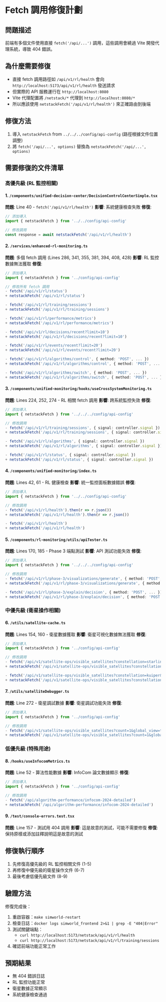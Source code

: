 # Fetch 調用修復計劃

## 問題描述
前端有多個文件使用直接 `fetch('/api/...')` 調用，這些調用會繞過 Vite 開發代理系統，導致 404 錯誤。

## 為什麼需要修復
- 直接 fetch 調用路徑如 `/api/v1/rl/health` 會向 `http://localhost:5173/api/v1/rl/health` 發送請求
- 但實際的 API 服務運行在 `http://localhost:8080`  
- Vite 代理配置將 `/netstack/*` 代理到 `http://localhost:8080/*`
- 所以應該使用 `netstackFetch('/api/v1/rl/health')` 來正確路由到後端

## 修復方法
1. 導入 `netstackFetch` from `../../../config/api-config` (路徑根據文件位置調整)
2. 將 `fetch('/api/...', options)` 替換為 `netstackFetch('/api/...', options)`

## 需要修復的文件清單

### 高優先級 (RL 監控相關)

#### 1. `/components/unified-decision-center/DecisionControlCenterSimple.tsx`
**問題**: Line 40 - `fetch('/api/v1/rl/health')`
**影響**: 系統健康檢查失敗
**修復**:
```typescript
// 添加導入
import { netstackFetch } from '../../config/api-config'

// 修改調用
const response = await netstackFetch('/api/v1/rl/health')
```

#### 2. `/services/enhanced-rl-monitoring.ts`
**問題**: 多個 fetch 調用 (Lines 286, 341, 355, 381, 394, 408, 428)
**影響**: RL 監控數據無法獲取
**修復**:
```typescript
// 添加導入
import { netstackFetch } from '../config/api-config'

// 修改所有 fetch 調用
- fetch('/api/v1/rl/status')
+ netstackFetch('/api/v1/rl/status')

- fetch('/api/v1/rl/training/sessions')
+ netstackFetch('/api/v1/rl/training/sessions')

- fetch('/api/v1/rl/performance/metrics')  
+ netstackFetch('/api/v1/rl/performance/metrics')

- fetch('/api/v1/rl/decisions/recent?limit=10')
+ netstackFetch('/api/v1/rl/decisions/recent?limit=10')

- fetch('/api/v1/rl/events/recent?limit=20')
+ netstackFetch('/api/v1/rl/events/recent?limit=20')

- fetch('/api/v1/rl/algorithms/control', { method: 'POST', ... })
+ netstackFetch('/api/v1/rl/algorithms/control', { method: 'POST', ... })

- fetch('/api/v1/rl/algorithms/switch', { method: 'POST', ... })
+ netstackFetch('/api/v1/rl/algorithms/switch', { method: 'POST', ... })
```

#### 3. `/components/unified-monitoring/hooks/useCrossSystemMonitoring.ts`
**問題**: Lines 224, 252, 274 - RL 相關 fetch 調用
**影響**: 跨系統監控失效
**修復**:
```typescript
// 添加導入
import { netstackFetch } from '../../../config/api-config'

// 修改調用
- fetch('/api/v1/rl/training/sessions', { signal: controller.signal })
+ netstackFetch('/api/v1/rl/training/sessions', { signal: controller.signal })

- fetch('/api/v1/rl/algorithms', { signal: controller.signal })
+ netstackFetch('/api/v1/rl/algorithms', { signal: controller.signal })

- fetch('/api/v1/rl/status', { signal: controller.signal })
+ netstackFetch('/api/v1/rl/status', { signal: controller.signal })
```

#### 4. `/components/unified-monitoring/index.ts`
**問題**: Lines 42, 61 - RL 健康檢查
**影響**: 統一監控面板數據錯誤
**修復**:
```typescript
// 添加導入
import { netstackFetch } from '../../config/api-config'

// 修改調用
- fetch('/api/v1/rl/health').then(r => r.json())
+ netstackFetch('/api/v1/rl/health').then(r => r.json())

- fetch('/api/v1/rl/health')
+ netstackFetch('/api/v1/rl/health')
```

#### 5. `/components/rl-monitoring/utils/apiTester.ts`
**問題**: Lines 170, 185 - Phase 3 端點測試
**影響**: API 測試功能失效
**修復**:
```typescript
// 添加導入
import { netstackFetch } from '../../../config/api-config'

// 修改調用
- fetch('/api/v1/rl/phase-3/visualizations/generate', { method: 'POST', ... })
+ netstackFetch('/api/v1/rl/phase-3/visualizations/generate', { method: 'POST', ... })

- fetch('/api/v1/rl/phase-3/explain/decision', { method: 'POST', ... })
+ netstackFetch('/api/v1/rl/phase-3/explain/decision', { method: 'POST', ... })
```

### 中優先級 (衛星操作相關)

#### 6. `/utils/satellite-cache.ts`
**問題**: Lines 154, 160 - 衛星數據獲取
**影響**: 衛星可視化數據無法獲取
**修復**:
```typescript
// 添加導入
import { netstackFetch } from '../config/api-config'

// 修改調用
- fetch('/api/v1/satellite-ops/visible_satellites?constellation=starlink&count=10&global_view=true')
+ netstackFetch('/api/v1/satellite-ops/visible_satellites?constellation=starlink&count=10&global_view=true')

- fetch('/api/v1/satellite-ops/visible_satellites?constellation=kuiper&count=10&global_view=true')  
+ netstackFetch('/api/v1/satellite-ops/visible_satellites?constellation=kuiper&count=10&global_view=true')
```

#### 7. `/utils/satelliteDebugger.ts`
**問題**: Line 272 - 衛星調試數據
**影響**: 衛星調試功能失效
**修復**:
```typescript
// 添加導入
import { netstackFetch } from '../config/api-config'

// 修改調用
- fetch('/api/v1/satellite-ops/visible_satellites?count=1&global_view=true', { method: 'GET' })
+ netstackFetch('/api/v1/satellite-ops/visible_satellites?count=1&global_view=true', { method: 'GET' })
```

### 低優先級 (特殊用途)

#### 8. `/hooks/useInfocomMetrics.ts`
**問題**: Line 52 - 算法性能數據
**影響**: InfoCom 論文數據顯示
**修復**:
```typescript
// 添加導入
import { netstackFetch } from '../config/api-config'

// 修改調用
- fetch('/api/algorithm-performance/infocom-2024-detailed')
+ netstackFetch('/api/algorithm-performance/infocom-2024-detailed')
```

#### 9. `/test/console-errors.test.tsx`
**問題**: Line 157 - 測試用 404 調用
**影響**: 這是故意的測試，可能不需要修復
**修復**: 保持原樣或添加註釋說明這是故意的測試

## 修復執行順序
1. 先修復高優先級的 RL 監控相關文件 (1-5)
2. 再修復中優先級的衛星操作文件 (6-7) 
3. 最後考慮低優先級文件 (8-9)

## 驗證方法
修復完成後：
1. 重啟容器：`make simworld-restart`
2. 檢查日誌：`docker logs simworld_frontend 2>&1 | grep -E "404|Error"`
3. 測試關鍵端點：
   - `curl http://localhost:5173/netstack/api/v1/rl/health`
   - `curl http://localhost:5173/netstack/api/v1/rl/training/sessions`
4. 確認前端功能正常工作

## 預期結果
- 無 404 錯誤日誌
- RL 監控功能正常
- 衛星數據正常顯示
- 系統健康檢查通過